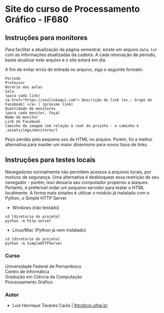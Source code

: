 # Site do curso de Processamento Gráfico - IF680

## Instruções para monitores
Para facilitar a atualização da página semestral, existe um arquivo ```data.txt``` com as informações
atualizadas da cadeira. A cada renovação de período, basta atualizar este arquivo e o site
estará em dia.

A fim de evitar erros de entrada no arquivo, siga o seguinte formato:

```
Período
Professor
Horário das aulas
Sala
(para cada link)
<a href="https://seulinkaqui.com"> Descrição do link (ex.: Grupo do Facebook) </a> | (próximo link)
Quantidade de monitores
(para cada monitor, faça)
Nome do monitor
Link do Facebook
Caminho da imagem (em relação à root do projeto - o caminho é .assets/imgs/monitores/)
```

Peço perdão pelo pequeno uso de HTML no arquivo. Porém, foi a melhor alternativa para manter um
maior dinamismo para novos tipos de links.

## Instruções para testes locais
Navegadores normalmente não permitem acessos a arquivos locais, por motivos de segurança.
Uma alternativa é desbloquear essa restrição do seu navegador - porém, isso deixaria seu
computador propenso a ataques.<br />
Portanto, é preferível rodar um pequeno servidor para testar o HTML localmente. A forma
mais simples é utilizar o módulo já instalado com o Python, o Simple HTTP Server.

- Windows (não testado)

```
cd [diretorio do projeto]
python -m http.server
```

- Linux/Mac (Python já vem instalado)

```
cd [diretorio do projeto]
python -m SimpleHTTPServer
```

### Curso
Universidade Federal de Pernambuco <br />
Centro de Informática <br />
Gradução em Ciência da Computação <br />
Processamento Gráfico

### Autor
- Luiz Henrique Tavares Caúla | lhtc@cin.ufpe.br
